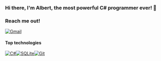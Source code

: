 ### Hi there, I'm Albert, the most powerful C# programmer ever! 👋

### Reach me out!
[![Gmail](https://img.shields.io/badge/Gmail-333333?style=for-the-badge&logo=gmail&logoColor=red)](mailto:tolokonnikov.albert@gmail.com)

#### Top technologies 

[![C#](https://img.shields.io/badge/C%23-239120?style=for-the-badge&logo=c-sharp&logoColor=white)](#)[![SQLite](https://img.shields.io/badge/SQLite-000?style=for-the-badge&logo=sqlite&logoColor=07405E)](#)[![Git](https://img.shields.io/badge/GIT-E44C30?style=for-the-badge&logo=git&logoColor=white)](#)
